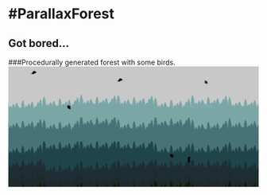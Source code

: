 #ParallaxForest
==============
## Got bored...
###Procedurally generated forest with some birds.  
![Screenshot](https://raw.githubusercontent.com/dhardin/ParallaxForest/master/img/sample.PNG)
